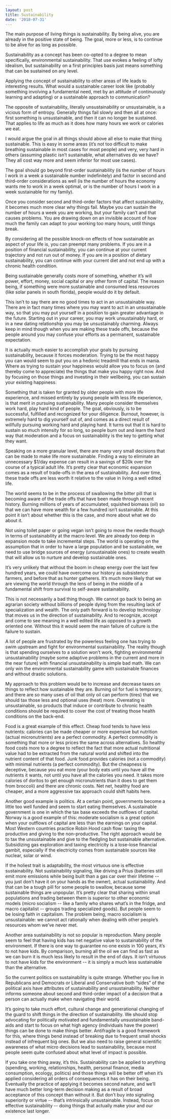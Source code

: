 ```yaml
---
layout: post
title: Sustainability
date: '2018-07-31'
---
```


The main purpose of living things is sustainability. By being alive, you are already in the positive state of being. The goal, more or less, is to continue to be alive for as long as possible.

Sustainability as a concept has been co-opted to a degree to mean specifically, environmental sustainability. That use evokes a feeling of lofty idealism, but sustainability on a first principles basis just means something that can be sustained on any level.

Applying the concept of sustainability to other areas of life leads to interesting results. What would a sustainable career look like (probably something involving a fundamental need, met by an attitude of continuously learning and adapting) or a sustainable approach to communication?

The opposite of sustainability, literally unsustainability or unsustainable, is a vicious form of entropy. Generally things fail slowly and then all at once: first something is unsustainable, and then it can no longer be sustained. That applies to life as much as it does how many hours we work or calories we eat.

I would argue the goal in all things should above all else to make that thing sustainable. This is easy in some areas (it’s not too difficult to make breathing sustainable in most cases for most people) and very, very hard in others (assuming plastic isn’t sustainable, what alternatives do we have? They all cost way more and seem inferior for most use cases). 

The goal should go beyond first-order sustainability (is the number of hours I work in a week a sustainable number indefinitely) and factor in second and third-order considerations as well (is the number of hours the economy wants me to work in a week optimal, or is the number of hours I work in a week sustainable for my family). 

Once you consider second and third-order factors that affect sustainability, it becomes much more clear why things fail. Maybe you can sustain the number of hours a week you are working, but your family can’t and that causes problems. You are drawing down on an invisible account of how much the family can adapt to your working too many hours, until things break.

By considering all the possible knock-on effects of how sustainable an aspect of your life is, you can preempt many problems. If you are in a position of financial sustainability, you can continue at your current trajectory and not run out of money. If you are in a position of dietary sustainability, you can continue with your current diet and not end up with a chronic health condition.

Being sustainable generally costs more of something, whether it’s will power, effort, money, social capital or any other form of capital. The reason being, if something were more sustainable and consumed less resources (like solar panels in south florida), people would do it by default. 

This isn’t to say there are no good times to act in an unsustainable way. There are in fact many times where you may want to act in an unsustainable way, so that you may put yourself in a position to gain greater advantage in the future. Starting out in your career, you may work unsustainably hard, or in a new dating relationship you may be unsustainably charming. Always keep in mind though when you are making these trade offs, because the people around you may confuse your efforts as a permanent, sustainable expectation.

It is actually much easier to accomplish your goals by pursuing sustainability, because it forces moderation. Trying to be the most happy you can would seem to put you on a hedonic treadmill that ends in mania. Where as trying to sustain your happiness would allow you to focus on (and thereby come to appreciate) the things that make you happy right now. And by focusing on those things and investing in their wellbeing, you can sustain your existing happiness.

Something that is taken for granted by older people with more life experience, and missed entirely by young people with less life experience, is that merit in pursuing sustainability. Many people consider themselves work hard, play hard kind of people. The goal, obviously, is to be successful, fulfilled and recognized for your diligence. Burnout, however, is extremely hard to dig yourself out of, and comes as a direct result of willfully pursuing working hard and playing hard. It turns out that it is hard to sustain so much intensity for so long, so people burn out and learn the hard way that moderation and a focus on sustainability is the key to getting what they want.

Speaking on a more granular level, there are many very small decisions that can be made to make life more sustainable. Finding a way to eliminate an unnecessary $1/day expense can result in a savings of $20k over the course of a typical adult life. It’s pretty clear that economic expansion comes as a result of trade-offs in the area of sustainability. And over time, these trade offs are less worth it relative to the value in living a well edited life.

The world seems to be in the process of swallowing the bitter pill that is becoming aware of the trade offs that have been made through recent history. Burning millions of years of accumulated, squished biomass (oil) so that we can have more wealth for a few hundred isn’t sustainable. At this point it isn’t about whether this is the case, and more about what we do about it. 

Not using toilet paper or going vegan isn’t going to move the needle though in terms of sustainability at the macro level. We are already too deep in expansion mode to take incremental steps. The world is operating on the assumption that in order to have a large population and be sustainable, we need to use bridge sources of energy (unsustainable ones) to create wealth that will allow us to nurture and develop sustainable ones.

It’s very unlikely that without the boom in cheap energy over the last few hundred years, we could have overcome our history as subsistence farmers, and before that as hunter gatherers. It’s much more likely that we are viewing the world through the lens of being in the middle of a fundamental shift from survival to self-aware sustainability.

This is not necessarily a bad thing though. We cannot go back to being an agrarian society without billions of people dying from the resulting lack of specialization and wealth. The only path forward is to develop technology that moves us in the direction of sustainability. And to recognize, accept and come to see meaning in a well edited life as opposed to a growth oriented one. Without this it would seem the main failure of culture is the failure to sustain.

A lot of people are frustrated by the powerless feeling one has trying to swim upstream and fight for environmental sustainability. The reality though is that spending ourselves to a solution won’t work, fighting environmental unsustainability (maybe some adaptive problems in the current and more in the near future) with financial unsustainability is simple bad math. We can only win the environmental sustainability game with sustainable finances and without drastic solutions.

My approach to this problem would be to increase and decrease taxes on things to reflect how sustainable they are. Burning oil for fuel is temporary, and there are so many uses of oil that only oil can perform (tires) that we should tax those less and optional uses (heat) more. Overeating is unsustainable, so products that induce or contribute to chronic health conditions should be required to cover the cost of treating those health conditions on the back-end. 

Food is a great example of this effect. Cheap food tends to have less nutrients: calories can be made cheaper or more expensive but nutrition (actual micronutrients) are a perfect commodity. A perfect commodity is something that more or less prices the same across alternatives. So healthy food costs more to a degree to reflect the fact that more actual nutritional value had to be extracted from the natural world and shifted into the nutrient content of that food. Junk food provides calories (not a commodity) with minimal nutrients (a perfect commodity). But the cheapness is deceptive, because you eat more (your body eats until you have all the nutrients it wants, not until you have all the calories you need. It takes more calories of doritos to get enough micronutrients than it does to get them from broccoli) and there are chronic costs. Net net, healthy food are cheaper, and a more aggressive tax approach could shift habits here.

Another good example is politics. At a certain point, governments become a little too well funded and seem to start eating themselves. A sustainable government is one in which the tax base exceeds the outflows of capital. Norway is a good example of this: moderate socialism is a great option when your outflows of capital are less than the earnings on your capital. Most Western countries practice Robin Hood cash flow: taxing the productive and giving to the non-productive. The right approach would be to tax the unsustainable and give to the fledgling but sustainable alternative. Subsidizing gas exploration and taxing electricity is a lose-lose financial gambit, especially if the electricity comes from sustainable sources like nuclear, solar or wind.

If the holiest trait is adaptability, the most virtuous one is effective sustainability. Not sustainability signaling, like driving a Prius (batteries still emit more emissions while being built than a gas car over their lifetime -- you just don’t have it on your hands as the owner), actual sustainability. And that can be a tough pill for some people to swallow, because some sustainable things are unpopular. It’s pretty clear that sharing within small populations and trading between them is superior to other economic models (micro socialism -- like a family who shares what’s in the fridge, and macro capitalist -- groups trading specialized goods). But people seem to be losing faith in capitalism. The problem being, macro socialism is unsustainable: we cannot act rationally when dealing with other people’s resources whom we’ve never met. 

Another area sustainability is not so popular is reproduction. Many people seem to feel that having kids has net negative value to sustainability of the environment. If there is one way to guarantee no one exists in 100 years, it’s to not have kids. By comparison, burning all the oil we can find as fast as we can burn it is much less likely to result in the end of days. It isn’t virtuous to not have kids for the environment -- it is simply a much less sustainable than the alternative.

So the current politics on sustainability is quite strange. Whether you live in Republicans and Democrats or Liberal and Conservative both “sides” of the political axis have attributes of sustainability and unsustainability. Neither informs someone about second and third-order impact of a decision that a person can actually make when navigating their world.

It’s going to take much effort, cultural change and generational changing of the guard to shift things in the direction of sustainability. We should stop advocating for politically motivated and fundamentally unsustainable band-aids and start to focus on what high agency (individuals have the power) things can be done to make things better. Antifragile is a good framework for this, where things bend instead of breaking due to frequent small shocks instead of infrequent big ones. But we also need to raise general scientific awareness of what micro decisions lead to sustainability, because most people seem quite confused about what level of impact is possible.

If you take one thing away, it’s this. Sustainability can be applied to anything (spending, working, relationships, health, personal finance, media consumption, ecology, politics) and those things will be better off when it’s applied considering all orders of consequences it has on their being. Eventually the practice of applying it becomes second nature, and we’ll have much better long-term decision making as a result of broad acceptance of this concept than without it. But don’t buy into signaling superiority or virtue -- that’s intrinsically unsustainable. Instead, focus on effective sustainability -- doing things that actually make your and our existence last longer.
